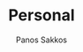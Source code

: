 ---
title: "Personal"
github: https://github.com/le4ker/personal-jekyll-theme
demo: https://le4ker.github.io/personal-jekyll-theme/
author: Panos Sakkos
ssg:
  - Jekyll
cms:
  - No Cms
---
